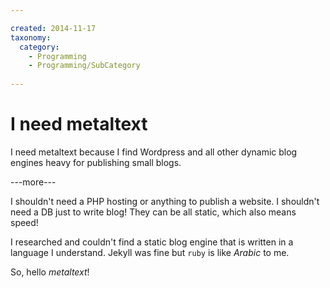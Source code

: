 ```yaml
---

created: 2014-11-17
taxonomy:
  category:
    - Programming
    - Programming/SubCategory
  
---
```

# I need metaltext

I need metaltext because I find Wordpress and all other dynamic blog engines heavy for publishing small blogs.

---more---

I shouldn't need a PHP hosting or anything to publish a website. I shouldn't need a DB just to write blog! They can be all static, which also means speed!

I researched and couldn't find a static blog engine that is written in a language I understand. Jekyll was fine but `ruby` is like _Arabic_ to me.

So, hello *metaltext*!
